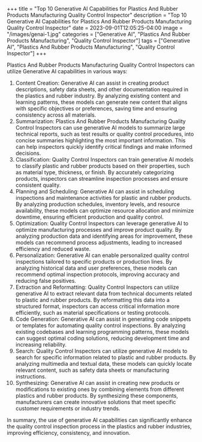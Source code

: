 +++
title = "Top 10 Generative AI Capabilities for Plastics And Rubber Products Manufacturing Quality Control Inspector"
description = "Top 10 Generative AI Capabilities for Plastics And Rubber Products Manufacturing Quality Control Inspector"
date = 2023-09-01T12:05:25-04:00
image = "/images/genai-1.jpg"
categories = ["Generative AI", "Plastics And Rubber Products Manufacturing", "Quality Control Inspector"]
tags = ["Generative AI", "Plastics And Rubber Products Manufacturing", "Quality Control Inspector"]
+++

Plastics And Rubber Products Manufacturing Quality Control Inspectors can utilize Generative AI capabilities in various ways:

1. Content Creation: Generative AI can assist in creating product descriptions, safety data sheets, and other documentation required in the plastics and rubber industry. By analyzing existing content and learning patterns, these models can generate new content that aligns with specific objectives or preferences, saving time and ensuring consistency across all materials.
2. Summarization: Plastics And Rubber Products Manufacturing Quality Control Inspectors can use generative AI models to summarize large technical reports, such as test results or quality control procedures, into concise summaries highlighting the most important information. This can help inspectors quickly identify critical findings and make informed decisions.
3. Classification: Quality Control Inspectors can train generative AI models to classify plastic and rubber products based on their properties, such as material type, thickness, or finish. By accurately categorizing products, inspectors can streamline inspection processes and ensure consistent quality.
4. Planning and Scheduling: Generative AI can assist in scheduling inspections and maintenance activities for plastic and rubber products. By analyzing production schedules, inventory levels, and resource availability, these models can optimize resource allocation and minimize downtime, ensuring efficient production and quality control.
5. Optimization: Quality Control Inspectors can leverage generative AI to optimize manufacturing processes and improve product quality. By analyzing production data and identifying areas for improvement, these models can recommend process adjustments, leading to increased efficiency and reduced waste.
6. Personalization: Generative AI can enable personalized quality control inspections tailored to specific products or production lines. By analyzing historical data and user preferences, these models can recommend optimal inspection protocols, improving accuracy and reducing false positives.
7. Extraction and Reformatting: Quality Control Inspectors can utilize generative AI to extract relevant data from technical documents related to plastic and rubber products. By reformatting this data into a structured format, inspectors can access critical information more efficiently, such as material specifications or testing protocols.
8. Code Generation: Generative AI can assist in generating code snippets or templates for automating quality control inspections. By analyzing existing codebases and learning programming patterns, these models can suggest optimal coding solutions, reducing development time and increasing reliability.
9. Search: Quality Control Inspectors can utilize generative AI models to search for specific information related to plastic and rubber products. By analyzing multimedia and textual data, these models can quickly locate relevant content, such as safety data sheets or manufacturing instructions.
10. Synthesizing: Generative AI can assist in creating new products or modifications to existing ones by combining elements from different plastics and rubber products. By synthesizing these components, manufacturers can create innovative solutions that meet specific customer requirements or industry trends.

In summary, the use of generative AI capabilities can significantly enhance the quality control inspection process in the plastics and rubber industries, improving efficiency, consistency, and innovation.